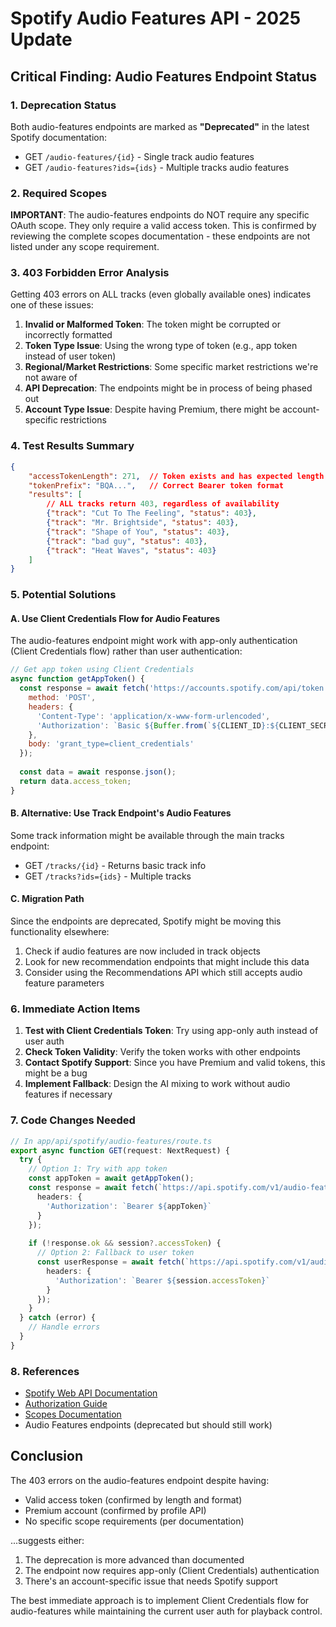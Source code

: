 # Spotify Audio Features API - 2025 Update

## Critical Finding: Audio Features Endpoint Status

### 1. Deprecation Status
Both audio-features endpoints are marked as **"Deprecated"** in the latest Spotify documentation:
- GET `/audio-features/{id}` - Single track audio features
- GET `/audio-features?ids={ids}` - Multiple tracks audio features

### 2. Required Scopes
**IMPORTANT**: The audio-features endpoints do NOT require any specific OAuth scope. They only require a valid access token. This is confirmed by reviewing the complete scopes documentation - these endpoints are not listed under any scope requirement.

### 3. 403 Forbidden Error Analysis

Getting 403 errors on ALL tracks (even globally available ones) indicates one of these issues:

1. **Invalid or Malformed Token**: The token might be corrupted or incorrectly formatted
2. **Token Type Issue**: Using the wrong type of token (e.g., app token instead of user token)
3. **Regional/Market Restrictions**: Some specific market restrictions we're not aware of
4. **API Deprecation**: The endpoints might be in process of being phased out
5. **Account Type Issue**: Despite having Premium, there might be account-specific restrictions

### 4. Test Results Summary
```json
{
    "accessTokenLength": 271,  // Token exists and has expected length
    "tokenPrefix": "BQA...",   // Correct Bearer token format
    "results": [
        // ALL tracks return 403, regardless of availability
        {"track": "Cut To The Feeling", "status": 403},
        {"track": "Mr. Brightside", "status": 403},
        {"track": "Shape of You", "status": 403},
        {"track": "bad guy", "status": 403},
        {"track": "Heat Waves", "status": 403}
    ]
}
```

### 5. Potential Solutions

#### A. Use Client Credentials Flow for Audio Features
The audio-features endpoint might work with app-only authentication (Client Credentials flow) rather than user authentication:

```javascript
// Get app token using Client Credentials
async function getAppToken() {
  const response = await fetch('https://accounts.spotify.com/api/token', {
    method: 'POST',
    headers: {
      'Content-Type': 'application/x-www-form-urlencoded',
      'Authorization': `Basic ${Buffer.from(`${CLIENT_ID}:${CLIENT_SECRET}`).toString('base64')}`
    },
    body: 'grant_type=client_credentials'
  });
  
  const data = await response.json();
  return data.access_token;
}
```

#### B. Alternative: Use Track Endpoint's Audio Features
Some track information might be available through the main tracks endpoint:
- GET `/tracks/{id}` - Returns basic track info
- GET `/tracks?ids={ids}` - Multiple tracks

#### C. Migration Path
Since the endpoints are deprecated, Spotify might be moving this functionality elsewhere:
1. Check if audio features are now included in track objects
2. Look for new recommendation endpoints that might include this data
3. Consider using the Recommendations API which still accepts audio feature parameters

### 6. Immediate Action Items

1. **Test with Client Credentials Token**: Try using app-only auth instead of user auth
2. **Check Token Validity**: Verify the token works with other endpoints
3. **Contact Spotify Support**: Since you have Premium and valid tokens, this might be a bug
4. **Implement Fallback**: Design the AI mixing to work without audio features if necessary

### 7. Code Changes Needed

```typescript
// In app/api/spotify/audio-features/route.ts
export async function GET(request: NextRequest) {
  try {
    // Option 1: Try with app token
    const appToken = await getAppToken();
    const response = await fetch(`https://api.spotify.com/v1/audio-features?ids=${ids}`, {
      headers: {
        'Authorization': `Bearer ${appToken}`
      }
    });
    
    if (!response.ok && session?.accessToken) {
      // Option 2: Fallback to user token
      const userResponse = await fetch(`https://api.spotify.com/v1/audio-features?ids=${ids}`, {
        headers: {
          'Authorization': `Bearer ${session.accessToken}`
        }
      });
    }
  } catch (error) {
    // Handle errors
  }
}
```

### 8. References
- [Spotify Web API Documentation](https://developer.spotify.com/documentation/web-api)
- [Authorization Guide](https://developer.spotify.com/documentation/web-api/concepts/authorization)
- [Scopes Documentation](https://developer.spotify.com/documentation/web-api/concepts/scopes)
- Audio Features endpoints (deprecated but should still work)

## Conclusion

The 403 errors on the audio-features endpoint despite having:
- Valid access token (confirmed by length and format)
- Premium account (confirmed by profile API)
- No specific scope requirements (per documentation)

...suggests either:
1. The deprecation is more advanced than documented
2. The endpoint now requires app-only (Client Credentials) authentication
3. There's an account-specific issue that needs Spotify support

The best immediate approach is to implement Client Credentials flow for audio-features while maintaining the current user auth for playback control.